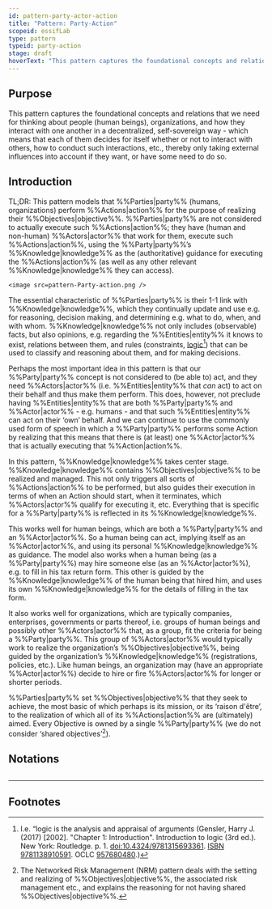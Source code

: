 ```yaml
---
id: pattern-party-actor-action
title: "Pattern: Party-Action"
scopeid: essifLab
type: pattern
typeid: party-action
stage: draft
hoverText: "This pattern captures the foundational concepts and relations that we need for thinking about people (human beings), organizations, and how they interact with one another in a decentralized, self-sovereign way - which means that each of them decides for itself whether or not to interact with others, how to conduct such interactions, etc., thereby only taking external influences into account if they want, or have some need to do so."
---
```


## Purpose
<!--Concisely describe what can you do with the pattern that is (at least) harder if you didn't have it.-->
This pattern captures the foundational concepts and relations that we need for thinking about people (human beings), organizations, and how they interact with one another in a decentralized, self-sovereign way - which means that each of them decides for itself whether or not to interact with others, how to conduct such interactions, etc., thereby only taking external influences into account if they want, or have some need to do so.

## Introduction
<!--Gently introduce the pattern, by referring to real-world situations and using colloquial terms, so that when someone has read the text, (s)he knows what it is about, and is ready to delve into the specifics of the pattern-->
TL;DR: This pattern models that %%Parties|party%% (humans, organizations) perform %%Actions|action%% for the purpose of realizing their %%Objectives|objective%%. %%Parties|party%% are not considered to actually execute such %%Actions|action%%; they have (human and non-human) %%Actors|actor%% that work for them, execute such %%Actions|action%%, using the %%Party|party%%’s %%Knowledge|knowledge%% as the (authoritative) guidance for executing the %%Actions|action%% (as well as any other relevant %%Knowledge|knowledge%% they can access).

`<image src=pattern-Party-action.png />`

The essential characteristic of %%Parties|party%% is their 1-1 link with %%Knowledge|knowledge%%, which they continually update and use e.g. for reasoning, decision making, and determining e.g. what to do, when, and with whom. %%Knowledge|knowledge%% not only includes (observable) facts, but also opinions, e.g. regarding the %%Entities|entity%% it knows to exist, relations between them, and rules (constraints, [logic](https://en.wikipedia.org/wiki/Logic)[^1]) that can be used to classify and reasoning about them, and for making decisions. 

Perhaps the most important idea in this pattern is that our %%Party|party%% concept is not considered to (be able to) act, and they need %%Actors|actor%% (i.e. %%Entities|entity%% that _can_ act) to act on their behalf and thus make them perform. This does, however,  not preclude having %%Entities|entity%% that are both %%Party|party%% and %%Actor|actor%% - e.g. humans - and that such %%Entities|entity%% can act on their ‘own’ behalf. And we can continue to use the commonly used form of speech in which a %%Party|party%% performs some Action  by realizing that this means that there is (at least) one %%Actor|actor%% that is actually executing that %%Action|action%%.

In this pattern, %%Knowledge|knowledge%% takes center stage. %%Knowledge|knowledge%% contains %%Objectives|objective%% to be realized and managed. This not only triggers all sorts of %%Actions|action%% to be performed, but also guides their execution in terms of when an Action should start, when it terminates, which %%Actors|actor%% qualify for executing it, etc. Everything that is specific for a %%Party|party%% is reflected in its %%Knowledge|knowledge%%.

This works well for human beings, which are both a %%Party|party%% and an %%Actor|actor%%. So a human being can act, implying itself as an %%Actor|actor%%, and using its personal %%Knowledge|knowledge%% as guidance. The model also works when a human being (as a %%Party|party%%) may hire someone else (as an %%Actor|actor%%), e.g. to fill in his tax return form. This other is guided by the %%Knowledge|knowledge%% of the human being that hired him, and uses its own %%Knowledge|knowledge%% for the details of filling in the tax form.

It also works well for organizations, which are typically companies, enterprises, governments or parts thereof, i.e. groups of human beings and possibly other %%Actors|actor%% that, as a group, fit the criteria for being a %%Party|party%%. This group of %%Actors|actor%% would typically work to realize the organization’s %%Objectives|objective%%, being guided by the organization’s %%Knowledge|knowledge%% (registrations, policies, etc.). Like human beings, an organization may (have an appropriate %%Actor|actor%%) decide to hire or fire %%Actors|actor%% for longer or shorter periods.

%%Parties|party%% set %%Objectives|objective%% that they seek to achieve, the most basic of which perhaps is its mission, or its ‘raison d'être’, to the realization of which all of its %%Actions|action%% are (ultimately) aimed. Every Objective is owned by a single %%Party|party%% (we do not consider ‘shared objectives’[^2]).

## Notations
<!--This (optional) section specifies the notations that are used, or refers to such a specification.-->

## <!-- any number of other sections, as is fit for describing the pattern -->
<!--text as appropriate for such a section -->

---
## Footnotes
<!--This (optional) section contains any footnotes that may have been specified in the text above.-->

[^1]: I.e. “logic is the analysis and appraisal of arguments (Gensler, Harry J. (2017) [2002]. "Chapter 1: Introduction". Introduction to logic (3rd ed.). New York: Routledge. p. 1. [doi:10.4324/9781315693361](https://doi.org/10.4324%2F9781315693361). [ISBN 9781138910591](https://en.wikipedia.org/wiki/Special:BookSources/9781138910591). OCLC [957680480](https://www.worldcat.org/oclc/957680480).)

[^2]: The Networked Risk Management (NRM) pattern deals with the setting and realizing of %%Objectives|objective%%, the associated risk management etc., and explains the reasoning for not having shared %%Objectives|objective%%.